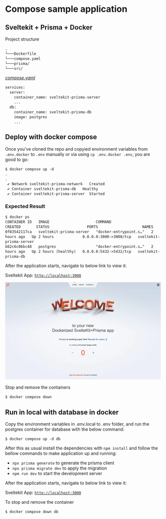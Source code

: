 # Compose sample application

## Sveltekit + Prisma + Docker

Project structure

```
.
└───Dockerfile
└───compose.yaml
└───prisma/
└───src/
```

[_compose.yaml_](compose.yaml)

```
services:
  server:
	container_name: sveltekit-prisma-server
    ...
  db:
	container_name: sveltekit-prisma-db
    image: postgres
    ...
```

## Deploy with docker compose

Once you've cloned the repo and copyied environment variables from `.env.docker` to `.env` manually or via using `cp .env.docker .env`, you are good to go:

```
$ docker compose up -d
.
.
 ✔ Network sveltekit-prisma-network   Created
 ✔ Container sveltekit-prisma-db   Healthy
 ✔ Container sveltekit-prisma-server  Started
```

### Expected Result

```
$ docker ps
CONTAINER ID   IMAGE                     COMMAND                  CREATED       STATUS                 PORTS                    NAMES
0f83542117ca   sveltekit-prisma-server   "docker-entrypoint.s…"   2 hours ago   Up 2 hours             0.0.0.0:3000->3000/tcp   sveltekit-prisma-server
b62c6c06bc48   postgres                  "docker-entrypoint.s…"   2 hours ago   Up 2 hours (healthy)   0.0.0.0:5432->5432/tcp   sveltekit-prisma-db
```

After the application starts, navigate to below link to view it:

Sveltekit App: [`http://localhost:3000`](http://localhost:3000)

![page](output.webp)

Stop and remove the containers

```
$ docker compose down
```

## Run in local with database in docker

Copy the environment variables in .env.local to .env folder, and run the postgres container for database with the below command:

```
$ docker compose up -d db
```

After this as usual install the dependencies with `npm install` and follow the bellow commands to make application up and running:

- `npx prisma generate` to generate the prisma client
- `npx prisma migrate dev` to apply the migration
- `npm run dev` to start the development server

After the application starts, navigate to below link to view it:

Sveltekit App: [`http://localhost:3000`](http://localhost:3000)

To stop and remove the container

```
$ docker compose down db
```
